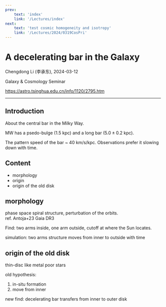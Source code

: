 ```yaml
---
prev: 
    text: 'index'
    link: '/Lectures/index'
next: 
    text: 'test cosmic homogeneity and isotropy'
    link: '/Lectures/2024/0319CosPri'
---
```


# A decelerating bar in the Galaxy 

Chengdong Li (李承东), 2024-03-12

Galaxy & Cosmology Seminar

https://astro.tsinghua.edu.cn/info/1120/2795.htm

---

## Introduction

About the central bar in the Milky Way. 

MW has a psedo-bulge ($1.5$ kpc) and a long bar ($5.0\pm 0.2$ kpc).

The pattern speed of the bar ~ 40 km/s/kpc.
Observations prefer it slowing down with time.

## Content
- morphology
- origin
- origin of the old disk

## morphology

phase space spiral structure, perturbation of the orbits.  
ref. Antoja+23 Gaia DR3 

Find: two arms inside, one arm outside, cutoff at where the Sun locates.

simulation: two arms structure moves from inner to outside with time

## origin of the old disk

thin-disc like metal poor stars 

old hypothesis:
1. in-situ formation
2. move from inner  

new find: decelerating bar transfers from inner to outer disk
